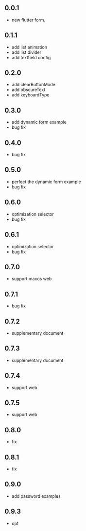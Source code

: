 ## 0.0.1
* new flutter form.

## 0.1.1
* add list animation
* add list divider
* add textfield config

## 0.2.0
* add clearButtonMode
* add obscureText
* add keyboardType

## 0.3.0
* add dynamic form example
* bug fix

## 0.4.0
* bug fix

## 0.5.0
* perfect the dynamic form example
* bug fix

## 0.6.0
* optimization selector
* bug fix

## 0.6.1
* optimization selector
* bug fix

## 0.7.0
* support macos web

## 0.7.1
* bug fix

## 0.7.2
* supplementary document

## 0.7.3
* supplementary document

## 0.7.4
* support web

## 0.7.5
* support web

## 0.8.0
* fix

## 0.8.1
* fix

## 0.9.0
* add password examples

## 0.9.3
* opt